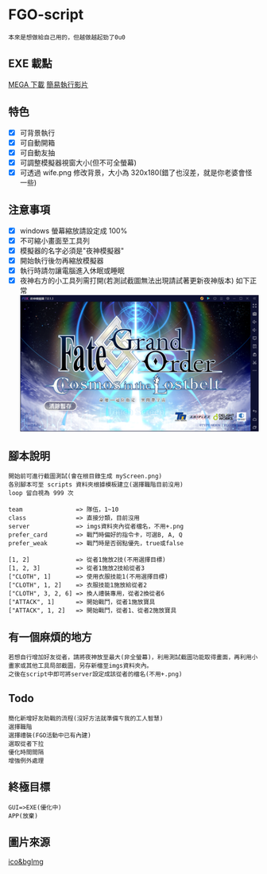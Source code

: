 # FGO-script

    本來是想做給自己用的，但越做越起勁了0u0

## EXE 載點

[MEGA 下載](https://mega.nz/file/1jZ22TxQ#pbpeA3wURrN5fg_oAThg3YHU_iE4dO9iOgdVIegF310)
[簡易執行影片](https://youtu.be/c1pqu7dHF70)

## 特色

-   [x] 可背景執行
-   [x] 可自動開箱
-   [x] 可自動友抽
-   [x] 可調整模擬器視窗大小(但不可全螢幕)
-   [x] 可透過 wife.png 修改背景，大小為 320x180(錯了也沒差，就是你老婆會怪一些)

## 注意事項

-   [x] windows 螢幕縮放請設定成 100%
-   [x] 不可縮小畫面至工具列
-   [x] 模擬器的名字必須是"夜神模擬器"
-   [x] 開始執行後勿再縮放模擬器
-   [x] 執行時請勿讓電腦進入休眠或睡眠
-   [x] 夜神右方的小工具列需打開(若測試截圖無法出現請試著更新夜神版本)
        如下正常
        ![image](https://github.com/SnaKey0u0/FGO-script/blob/dev/imgs/example.png)

## 腳本說明

    開始前可進行截圖測試(會在根目錄生成 myScreen.png)
    各別腳本可至 scripts 資料夾根據模板建立(選擇職階目前沒用)
    loop 留白視為 999 次

    team               => 隊伍，1~10
    class              => 直接分類，目前沒用
    server             => imgs資料夾內從者檔名，不用+.png
    prefer_card        => 戰鬥時偏好的指令卡，可選B, A, Q
    prefer_weak        => 戰鬥時是否弱點優先，true或false

    [1, 2]             => 從者1施放2技(不用選擇目標)
    [1, 2, 3]          => 從者1施放2技給從者3
    ["CLOTH", 1]       => 使用衣服技能1(不用選擇目標)
    ["CLOTH", 1, 2]    => 衣服技能1施放給從者2
    ["CLOTH", 3, 2, 6] => 換人禮裝專用，從者2換從者6
    ["ATTACK", 1]      => 開始戰鬥，從者1施放寶具
    ["ATTACK", 1, 2]   => 開始戰鬥，從者1、從者2施放寶具

## 有一個麻煩的地方

    若想自行增加好友從者，請將夜神放至最大(非全螢幕)，利用測試截圖功能取得畫面，再利用小畫家或其他工具局部截圖，另存新檔至imgs資料夾內。
    之後在script中即可將server設定成該從者的檔名(不用+.png)

## Todo

    簡化新增好友助戰的流程(沒好方法就準備ㄘ我的工人智慧)
    選擇職階
    選擇禮裝(FGO活動中已有內建)
    選取從者下拉
    優化時間間隔
    增強例外處理

## 終極目標

```
GUI=>EXE(優化中)
APP(放棄)
```

## 圖片來源

[ico&bgImg](https://twitter.com/erichpcsc/status/1201033067135033344)
